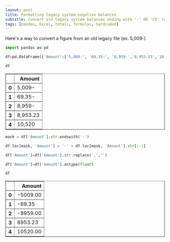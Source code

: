 ```yaml
---
layout: post
title: Formatting legacy system negative balances
subtitle: Convert old legacy system balances ending with '-' OR 'CR' to negative values
tags: [pandas, Excel, totals, formulas, hardcoded]
---
```


Here's a way to convert a figure from an old legacy file (ex. 5,009-)


```python
import pandas as pd
```


```python
df=pd.DataFrame({'Amount':['5,009-', '69.35-', '8,959-','8,953.23','10,520']})
```


```python
df
```




<div>
<style scoped>
    .dataframe tbody tr th:only-of-type {
        vertical-align: middle;
    }

    .dataframe tbody tr th {
        vertical-align: top;
    }

    .dataframe thead th {
        text-align: right;
    }
</style>
<table border="1" class="dataframe">
  <thead>
    <tr style="text-align: right;">
      <th></th>
      <th>Amount</th>
    </tr>
  </thead>
  <tbody>
    <tr>
      <th>0</th>
      <td>5,009-</td>
    </tr>
    <tr>
      <th>1</th>
      <td>69.35-</td>
    </tr>
    <tr>
      <th>2</th>
      <td>8,959-</td>
    </tr>
    <tr>
      <th>3</th>
      <td>8,953.23</td>
    </tr>
    <tr>
      <th>4</th>
      <td>10,520</td>
    </tr>
  </tbody>
</table>
</div>




```python
mask = df['Amount'].str.endswith('-')
```


```python
df.loc[mask, 'Amount'] = '-' + df.loc[mask, 'Amount'].str[:-1]
```


```python
df['Amount']=df['Amount'].str.replace(',','')
```


```python
df['Amount']=df['Amount'].astype(float)
```


```python
df
```




<div>
<style scoped>
    .dataframe tbody tr th:only-of-type {
        vertical-align: middle;
    }

    .dataframe tbody tr th {
        vertical-align: top;
    }

    .dataframe thead th {
        text-align: right;
    }
</style>
<table border="1" class="dataframe">
  <thead>
    <tr style="text-align: right;">
      <th></th>
      <th>Amount</th>
    </tr>
  </thead>
  <tbody>
    <tr>
      <th>0</th>
      <td>-5009.00</td>
    </tr>
    <tr>
      <th>1</th>
      <td>-69.35</td>
    </tr>
    <tr>
      <th>2</th>
      <td>-8959.00</td>
    </tr>
    <tr>
      <th>3</th>
      <td>8953.23</td>
    </tr>
    <tr>
      <th>4</th>
      <td>10520.00</td>
    </tr>
  </tbody>
</table>
</div>




```python

```
